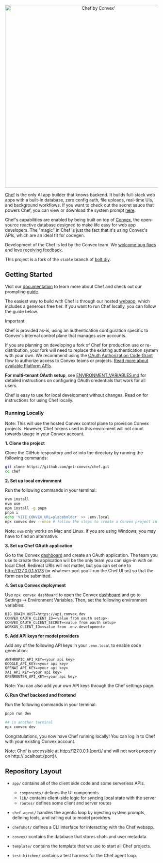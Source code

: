 <p align="center">
  <picture>
    <source media="(prefers-color-scheme: dark)" srcset="https://chef.convex.dev/github-header-dark.svg">
    <img alt="Chef by Convex'" src="https://chef.convex.dev/github-header-light.svg" width="600">
  </picture>
</p>

[Chef](https://chef.convex.dev) is the only AI app builder that knows backend. It builds full-stack web apps with a built-in database, zero config auth, file uploads,
real-time UIs, and background workflows. If you want to check out the secret sauce that powers Chef, you can view or download the system prompt [here](https://github.com/get-convex/chef/releases/latest).

Chef's capabilities are enabled by being built on top of [Convex](https://convex.dev), the open-source reactive database designed to make life easy for web app developers. The "magic" in Chef is just the fact that it's using Convex's APIs, which are an ideal fit for codegen.

Development of the Chef is led by the Convex team. We
[welcome bug fixes](./CONTRIBUTING.md) and
[love receiving feedback](https://discord.gg/convex).

This project is a fork of the `stable` branch of [bolt.diy](https://github.com/stackblitz-labs/bolt.diy).

## Getting Started

Visit our [documentation](https://docs.convex.dev/chef) to learn more about Chef and check out our prompting [guide](https://stack.convex.dev/chef-cookbook-tips-working-with-ai-app-builders).

The easiest way to build with Chef is through our hosted [webapp](https://chef.convex.dev), which includes a generous free tier. If you want to
run Chef locally, you can follow the guide below.

> [!IMPORTANT]
> Chef is provided as-is, using an authentication configuration specific to Convex's internal control plane that manages user accounts.

If you are planning on developing a fork of Chef for production use or re-distribution, your fork will need to replace the existing authentication system with your own. We recommend using the [OAuth Authorization Code Grant](https://docs.convex.dev/platform-apis/oauth-applications#implementing-oauth) flow to authorize access to Convex teams or projects. [Read more about available Platform APIs](https://docs.convex.dev/platform-apis).

**For multi-tenant OAuth setup**, see [ENVIRONMENT_VARIABLES.md](./ENVIRONMENT_VARIABLES.md) for detailed instructions on configuring OAuth credentials that work for all users.

Chef is easy to use for local development without changes. Read on for instructions for using Chef locally.

### Running Locally

Note: This will use the hosted Convex control plane to provision Convex projects. However, Chef tokens used in this enviroment will not count towards usage in your Convex account.

**1. Clone the project**

Clone the GitHub respository and `cd` into the directory by running the following commands:

```bash
git clone https://github.com/get-convex/chef.git
cd chef
```

**2. Set up local environment**

Run the following commands in your terminal:

```bash
nvm install
nvm use
npm install -g pnpm
pnpm i
echo 'VITE_CONVEX_URL=placeholder' >> .env.local
npx convex dev --once # follow the steps to create a Convex project in your team
```

Note: `nvm` only works on Mac and Linux. If you are using Windows, you may have to find an alternative.

**3. Set up Chef OAuth application**

Go to the Convex [dashboard](https://dashboard.convex.dev/team/settings/applications/oauth-apps) and create an OAuth application. The team you use to create the application will be the only team you can sign-in with on local Chef. Redirect URIs will not matter, but you can set one to http://127.0.0.1:5173 (or whatever port you’ll run the Chef UI on) so that the form can be submitted.

**4. Set up Convex deployment**

Use `npx convex dashboard` to open the Convex [dashboard](https://dashboard.convex.dev) and go to Settings → Environment Variables. Then, set the following environment variables:

```env
BIG_BRAIN_HOST=https://api.convex.dev
CONVEX_OAUTH_CLIENT_ID=<value from oauth setup>
CONVEX_OAUTH_CLIENT_SECRET=<value from oauth setup>
WORKOS_CLIENT_ID=<value from .env.development>
```

**5. Add API keys for model providers**

Add any of the following API keys in your `.env.local` to enable code generation:

```env
ANTHROPIC_API_KEY=<your api key>
GOOGLE_API_KEY=<your api key>
OPENAI_API_KEY=<your api key>
XAI_API_KEY=<your api key>
OPENROUTER_API_KEY=<your api key>
```

Note: You can also add your own API keys through the Chef settings page.

**6. Run Chef backend and frontend**

Run the following commands in your terminal:

```bash
pnpm run dev

## in another terminal
npx convex dev
```

Congratulations, you now have Chef running locally! You can log in to Chef with your existing Convex account.

Note: Chef is accessible at http://127.0.0.1:{port}/ and will not work properly on http://localhost:{port}/.

## Repository Layout

- `app/` contains all of the client side code and some serverless APIs.

  - `components/` defines the UI components
  - `lib/` contains client-side logic for syncing local state with the server
  - `routes/` defines some client and server routes

- `chef-agent/` handles the agentic loop by injecting system prompts, defining tools, and calling out to model providers.

- `chefshot/` defines a CLI interface for interacting with the Chef webapp.

- `convex/` contains the database that stores chats and user metadata.

- `template/` contains the template that we use to start all Chef projects.

- `test-kitchen/` contains a test harness for the Chef agent loop.
